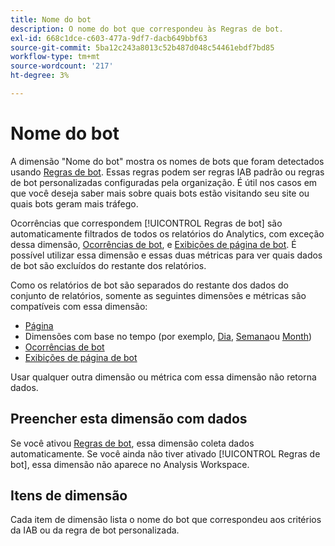 ```yaml
---
title: Nome do bot
description: O nome do bot que correspondeu às Regras de bot.
exl-id: 668c1dce-c603-477a-9df7-dacb649bbf63
source-git-commit: 5ba12c243a8013c52b487d048c54461ebdf7bd85
workflow-type: tm+mt
source-wordcount: '217'
ht-degree: 3%

---
```


# Nome do bot

A dimensão &quot;Nome do bot&quot; mostra os nomes de bots que foram detectados usando [Regras de bot](/help/admin/admin/c-manage-report-suites/c-edit-report-suites/general/bot-removal/bot-rules.md). Essas regras podem ser regras IAB padrão ou regras de bot personalizadas configuradas pela organização. É útil nos casos em que você deseja saber mais sobre quais bots estão visitando seu site ou quais bots geram mais tráfego.

Ocorrências que correspondem [!UICONTROL Regras de bot] são automaticamente filtrados de todos os relatórios do Analytics, com exceção dessa dimensão, [Ocorrências de bot](../metrics/bot-occurrences.md), e [Exibições de página de bot](../metrics/bot-page-views.md). É possível utilizar essa dimensão e essas duas métricas para ver quais dados de bot são excluídos do restante dos relatórios.

Como os relatórios de bot são separados do restante dos dados do conjunto de relatórios, somente as seguintes dimensões e métricas são compatíveis com essa dimensão:

* [Página](page.md)
* Dimensões com base no tempo (por exemplo, [Dia](day.md), [Semana](week.md)ou [Month](month.md))
* [Ocorrências de bot](../metrics/bot-occurrences.md)
* [Exibições de página de bot](../metrics/bot-page-views.md)

Usar qualquer outra dimensão ou métrica com essa dimensão não retorna dados.

## Preencher esta dimensão com dados

Se você ativou [Regras de bot](/help/admin/admin/c-manage-report-suites/c-edit-report-suites/general/bot-removal/bot-rules.md), essa dimensão coleta dados automaticamente. Se você ainda não tiver ativado [!UICONTROL Regras de bot], essa dimensão não aparece no Analysis Workspace.

## Itens de dimensão

Cada item de dimensão lista o nome do bot que correspondeu aos critérios da IAB ou da regra de bot personalizada.
